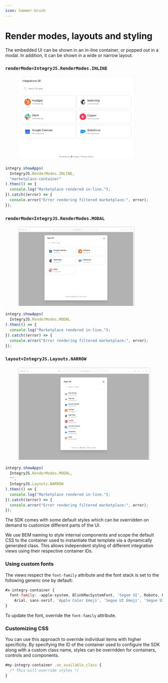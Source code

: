 ```yaml
---
icon: hammer-brush
---
```


# Render modes, layouts and styling

The embedded UI can be shown in an in-line container, or popped out in a modal. In addition, it can be shown in a wide or narrow layout.

### `renderMode=IntegryJS.RenderModes.INLINE`

<figure><img src="../.gitbook/assets/image (18).png" alt="" width="375"><figcaption></figcaption></figure>

```javascript
integry.showApps(
  IntegryJS.RenderModes.INLINE,
  "marketplace-container"
).then(() => {
  console.log("Marketplace rendered in-line.");
}).catch((error) => {
  console.error("Error rendering filtered marketplace:", error);
});
```

### `renderMode=IntegryJS.RenderModes.MODAL`

<figure><img src="../.gitbook/assets/image (1) (1).png" alt="" width="375"><figcaption></figcaption></figure>

```javascript
integry.showApps(
  IntegryJS.RenderModes.MODAL
).then(() => {
  console.log("Marketplace rendered in-line.");
}).catch((error) => {
  console.error("Error rendering filtered marketplace:", error);
});
```

### `layout=IntegryJS.Layouts.NARROW`

<figure><img src="../.gitbook/assets/image (2) (1).png" alt=""><figcaption></figcaption></figure>



```javascript
integry.showApps(
  IntegryJS.RenderModes.MODAL,
  "",
  IntegryJS.Layouts.NARROW
).then(() => {
  console.log("Marketplace rendered in-line.");
}).catch((error) => {
  console.error("Error rendering filtered marketplace:", error);
});
```

The SDK comes with some default styles which can be overridden on demand to customize different parts of the UI.

We use BEM naming to style internal components and scope the default CSS to the container used to instantiate that template via a dynamically generated class. This allows independent styling of different integration views using their respective container IDs.

### Using custom fonts <a href="#h_01j9q2xqdfnmk2py1h9x6stwqf" id="h_01j9q2xqdfnmk2py1h9x6stwqf"></a>

The views respect the `font-family` attribute and the font stack is set to the following generic one by default:

```javascript
#x-integry-container {
  font-family: -apple-system, BlinkMacSystemFont, 'Segoe UI', Roboto, Helvetica,
    Arial, sans-serif, 'Apple Color Emoji', 'Segoe UI Emoji', 'Segoe UI Symbol';
}
```

To update the font, override the `font-family` attribute.

### Customizing CSS <a href="#h_01j9q2j9hsh2v9zhxffty75bsf" id="h_01j9q2j9hsh2v9zhxffty75bsf"></a>

You can use this approach to override individual items with higher specificity. By specifying the ID of the container used to configure the SDK along with a custom class name, styles can be overridden for containers, controls and components.

```javascript
#my-integry-container .an_available_class {
  /* This will override styles */
}
```
